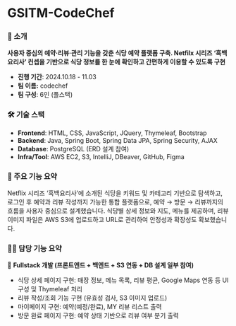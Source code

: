 # GSITM-CodeChef
### 📘 소개

**사용자 중심의 예약·리뷰·관리 기능을 갖춘 식당 예약 플랫폼 구축. 
Netfilx 시리즈 ‘흑백요리사’ 컨셉을 기반으로 식당 정보를 한 눈에 확인하고 간편하게 이용할 수 있도록 구현**

- **진행 기간**: 2024.10.18 - 11.03
- **팀 이름:** codechef
- **팀 구성**: 6인 (풀스택)

### 🛠 기술 스택

- **Frontend**: HTML, CSS, JavaScript, JQuery, Thymeleaf, Bootstrap
- **Backend**: Java, Spring Boot, Spring Data JPA, Spring Security, AJAX
- **Database**: PostgreSQL (ERD 설계 참여)
- **Infra/Tool**: AWS EC2, S3, IntelliJ, DBeaver, GitHub, Figma

### **🧱 주요 기능 요약**

Netflix 시리즈 ‘흑백요리사’에 소개된 식당을 키워드 및 카테고리 기반으로 탐색하고, 로그인 후 예약과 리뷰 작성까지 가능한 통합 플랫폼으로, 예약 → 방문 → 리뷰까지의 흐름을 사용자 중심으로 설계했습니다. 식당별 상세 정보와 지도, 메뉴를 제공하며, 리뷰 이미지 파일은 AWS S3에 업로드하고 URL로 관리하여 안정성과 확장성도 확보했습니다.

### **👩‍💻 담당 기능 요약**

🔹 **Fullstack 개발 (프론트엔드 + 백엔드 + S3 연동 + DB 설계 일부 참여)**

- 식당 상세 페이지 구현: 매장 정보, 메뉴 목록, 리뷰 평균, Google Maps 연동 등 UI 구성 및 Thymeleaf 처리
- 리뷰 작성/조회 기능 구현 (유효성 검사, S3 이미지 업로드)
- 마이페이지 구현: 예약(예정/완료), MY 리뷰 리스트 출력
- 방문 완료 페이지 구현: 예약 상태 기반으로 리뷰 여부 분기 출력
